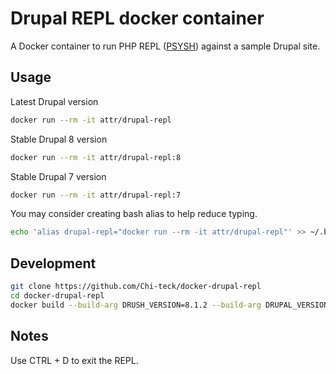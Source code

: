 # Drupal REPL docker container

A Docker container to run PHP REPL ([PSYSH](http://psysh.org/)) against a sample Drupal site.

## Usage

Latest Drupal version
```bash
docker run --rm -it attr/drupal-repl
```

Stable Drupal 8 version
```bash
docker run --rm -it attr/drupal-repl:8
```

Stable Drupal 7 version
```bash
docker run --rm -it attr/drupal-repl:7
```

You may consider creating bash alias to help reduce typing.
```bash
echo 'alias drupal-repl="docker run --rm -it attr/drupal-repl"' >> ~/.bashrc
```

## Development
```bash
git clone https://github.com/Chi-teck/docker-drupal-repl
cd docker-drupal-repl
docker build --build-arg DRUSH_VERSION=8.1.2 --build-arg DRUPAL_VERSION=8 -t my/drupal-repl:8 .
```

## Notes
Use CTRL + D to exit the REPL.
